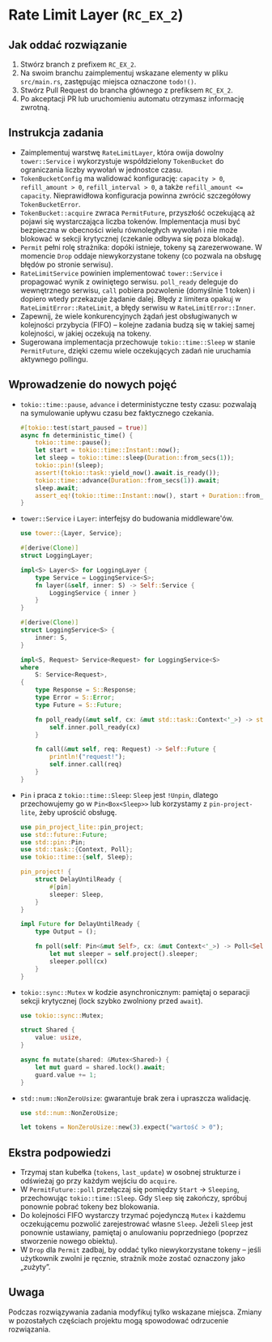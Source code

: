 # Rate Limit Layer (`RC_EX_2`)

## Jak oddać rozwiązanie
1. Stwórz branch z prefixem `RC_EX_2`.
2. Na swoim branchu zaimplementuj wskazane elementy w pliku `src/main.rs`, zastępując miejsca oznaczone `todo!()`.
3. Stwórz Pull Request do brancha głównego z prefiksem `RC_EX_2`.
4. Po akceptacji PR lub uruchomieniu automatu otrzymasz informację zwrotną.

## Instrukcja zadania
- Zaimplementuj warstwę `RateLimitLayer`, która owija dowolny `tower::Service` i wykorzystuje współdzielony `TokenBucket` do ograniczania liczby wywołań w jednostce czasu.
- `TokenBucketConfig` ma walidować konfigurację: `capacity > 0`, `refill_amount > 0`, `refill_interval > 0`, a także `refill_amount <= capacity`. Nieprawidłowa konfiguracja powinna zwrócić szczegółowy `TokenBucketError`.
- `TokenBucket::acquire` zwraca `PermitFuture`, przyszłość oczekującą aż pojawi się wystarczająca liczba tokenów. Implementacja musi być bezpieczna w obecności wielu równoległych wywołań i nie może blokować w sekcji krytycznej (czekanie odbywa się poza blokadą).
- `Permit` pełni rolę strażnika: dopóki istnieje, tokeny są zarezerwowane. W momencie `Drop` oddaje niewykorzystane tokeny (co pozwala na obsługę błędów po stronie serwisu).
- `RateLimitService` powinien implementować `tower::Service` i propagować wynik z owiniętego serwisu. `poll_ready` deleguje do wewnętrznego serwisu, `call` pobiera pozwolenie (domyślnie 1 token) i dopiero wtedy przekazuje żądanie dalej. Błędy z limitera opakuj w `RateLimitError::RateLimit`, a błędy serwisu w `RateLimitError::Inner`.
- Zapewnij, że wiele konkurencyjnych żądań jest obsługiwanych w kolejności przybycia (FIFO) – kolejne zadania budzą się w takiej samej kolejności, w jakiej oczekują na tokeny.
- Sugerowana implementacja przechowuje `tokio::time::Sleep` w stanie `PermitFuture`, dzięki czemu wiele oczekujących zadań nie uruchamia aktywnego pollingu.

## Wprowadzenie do nowych pojęć
- `tokio::time::pause`, `advance` i deterministyczne testy czasu: pozwalają na symulowanie upływu czasu bez faktycznego czekania.

  ```rust
  #[tokio::test(start_paused = true)]
  async fn deterministic_time() {
      tokio::time::pause();
      let start = tokio::time::Instant::now();
      let sleep = tokio::time::sleep(Duration::from_secs(1));
      tokio::pin!(sleep);
      assert!(tokio::task::yield_now().await.is_ready());
      tokio::time::advance(Duration::from_secs(1)).await;
      sleep.await;
      assert_eq!(tokio::time::Instant::now(), start + Duration::from_secs(1));
  }
  ```

- `tower::Service` i `Layer`: interfejsy do budowania middleware'ów.

  ```rust
  use tower::{Layer, Service};

  #[derive(Clone)]
  struct LoggingLayer;

  impl<S> Layer<S> for LoggingLayer {
      type Service = LoggingService<S>;
      fn layer(&self, inner: S) -> Self::Service {
          LoggingService { inner }
      }
  }

  #[derive(Clone)]
  struct LoggingService<S> {
      inner: S,
  }

  impl<S, Request> Service<Request> for LoggingService<S>
  where
      S: Service<Request>,
  {
      type Response = S::Response;
      type Error = S::Error;
      type Future = S::Future;

      fn poll_ready(&mut self, cx: &mut std::task::Context<'_>) -> std::task::Poll<Result<(), Self::Error>> {
          self.inner.poll_ready(cx)
      }

      fn call(&mut self, req: Request) -> Self::Future {
          println!("request!");
          self.inner.call(req)
      }
  }
  ```

- `Pin` i praca z `tokio::time::Sleep`: `Sleep` jest `!Unpin`, dlatego przechowujemy go w `Pin<Box<Sleep>>` lub korzystamy z `pin-project-lite`, żeby uprościć obsługę.

  ```rust
  use pin_project_lite::pin_project;
  use std::future::Future;
  use std::pin::Pin;
  use std::task::{Context, Poll};
  use tokio::time::{self, Sleep};

  pin_project! {
      struct DelayUntilReady {
          #[pin]
          sleeper: Sleep,
      }
  }

  impl Future for DelayUntilReady {
      type Output = ();

      fn poll(self: Pin<&mut Self>, cx: &mut Context<'_>) -> Poll<Self::Output> {
          let mut sleeper = self.project().sleeper;
          sleeper.poll(cx)
      }
  }
  ```

- `tokio::sync::Mutex` w kodzie asynchronicznym: pamiętaj o separacji sekcji krytycznej (lock szybko zwolniony przed `await`).

  ```rust
  use tokio::sync::Mutex;

  struct Shared {
      value: usize,
  }

  async fn mutate(shared: &Mutex<Shared>) {
      let mut guard = shared.lock().await;
      guard.value += 1;
  }
  ```

- `std::num::NonZeroUsize`: gwarantuje brak zera i upraszcza walidację.

  ```rust
  use std::num::NonZeroUsize;

  let tokens = NonZeroUsize::new(3).expect("wartość > 0");
  ```

## Ekstra podpowiedzi
- Trzymaj stan kubełka (`tokens`, `last_update`) w osobnej strukturze i odświeżaj go przy każdym wejściu do `acquire`.
- W `PermitFuture::poll` przełączaj się pomiędzy `Start` → `Sleeping`, przechowując `tokio::time::Sleep`. Gdy `Sleep` się zakończy, spróbuj ponownie pobrać tokeny bez blokowania.
- Do kolejności FIFO wystarczy trzymać pojedynczą `Mutex` i każdemu oczekującemu pozwolić zarejestrować własne `Sleep`. Jeżeli `Sleep` jest ponownie ustawiany, pamiętaj o anulowaniu poprzedniego (poprzez stworzenie nowego obiektu).
- W `Drop` dla `Permit` zadbaj, by oddać tylko niewykorzystane tokeny – jeśli użytkownik zwolni je ręcznie, strażnik może zostać oznaczony jako „zużyty”.

## Uwaga
Podczas rozwiązywania zadania modyfikuj tylko wskazane miejsca. Zmiany w pozostałych częściach projektu mogą spowodować odrzucenie rozwiązania.
